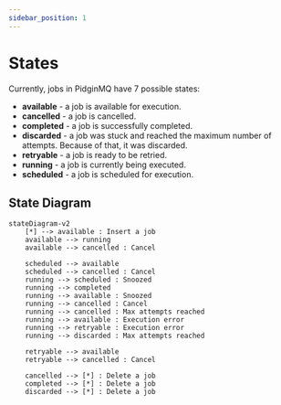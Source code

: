 ```yaml
---
sidebar_position: 1
---
```


# States

Currently, jobs in PidginMQ have 7 possible states:

- **available** - a job is available for execution.
- **cancelled** - a job is cancelled.
- **completed** - a job is successfully completed.
- **discarded** - a job was stuck and reached the maximum number of attempts. Because of that, it was discarded.
- **retryable** - a job is ready to be retried.
- **running** - a job is currently being executed.
- **scheduled** - a job is scheduled for execution.

## State Diagram

```mermaid
stateDiagram-v2
    [*] --> available : Insert a job
    available --> running
    available --> cancelled : Cancel

    scheduled --> available
    scheduled --> cancelled : Cancel
    running --> scheduled : Snoozed
    running --> completed
    running --> available : Snoozed
    running --> cancelled : Cancel
    running --> cancelled : Max attempts reached
    running --> available : Execution error
    running --> retryable : Execution error
    running --> discarded : Max attempts reached

    retryable --> available
    retryable --> cancelled : Cancel

    cancelled --> [*] : Delete a job
    completed --> [*] : Delete a job
    discarded --> [*] : Delete a job
```
